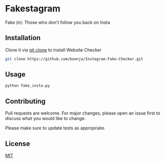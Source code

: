# Fakestagram
Fake (n): Those who don't follow you back on Insta

## Installation

Clone it via [git clone](https://github.com/git-guides/git-clone) to install Website Checker

```bash
git clone https://github.com/boonjo/Instagram-Fake-Checker.git
```

## Usage

```bash
python fake_insta.py
```

## Contributing
Pull requests are welcome. For major changes, please open an issue first to discuss what you would like to change.

Please make sure to update tests as appropriate.

## License
[MIT](https://choosealicense.com/licenses/mit/)
